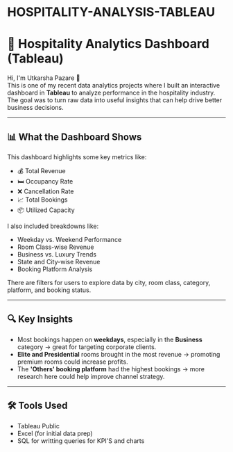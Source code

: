 # HOSPITALITY-ANALYSIS-TABLEAU
# 🏨 Hospitality Analytics Dashboard (Tableau)

Hi, I'm Utkarsha Pazare 👋  
This is one of my recent data analytics projects where I built an interactive dashboard in **Tableau** to analyze performance in the hospitality industry. The goal was to turn raw data into useful insights that can help drive better business decisions.

---

## 📊 What the Dashboard Shows

This dashboard highlights some key metrics like:

- 💰 Total Revenue
- 🛏️ Occupancy Rate
- ❌ Cancellation Rate
- 📈 Total Bookings
- 📦 Utilized Capacity

I also included breakdowns like:

- Weekday vs. Weekend Performance
- Room Class-wise Revenue
- Business vs. Luxury Trends
- State and City-wise Revenue
- Booking Platform Analysis

There are filters for users to explore data by city, room class, category, platform, and booking status.

---

## 🔍 Key Insights

- Most bookings happen on **weekdays**, especially in the **Business** category → great for targeting corporate clients.
- **Elite and Presidential** rooms brought in the most revenue → promoting premium rooms could increase profits.
- The **'Others' booking platform** had the highest bookings → more research here could help improve channel strategy.

---

## 🛠 Tools Used

- Tableau Public
- Excel (for initial data prep)
- SQL for writting queries for KPI'S and charts



